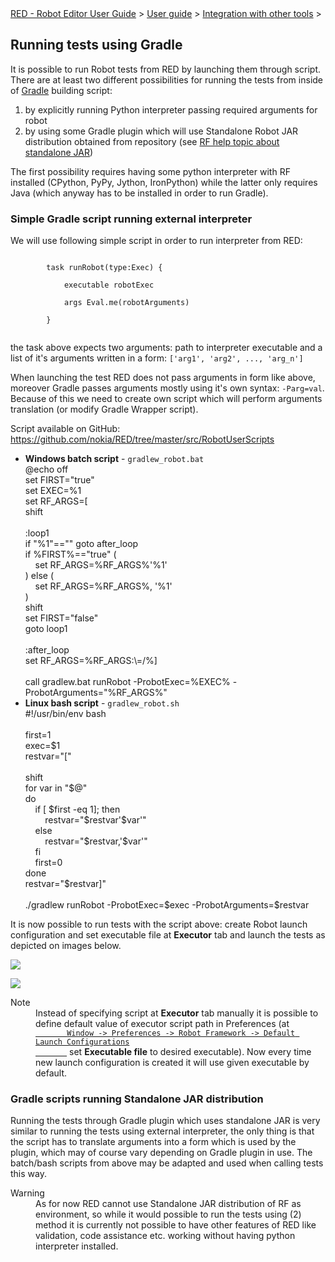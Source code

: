 <html>
<head>
<link href="PLUGINS_ROOT/org.robotframework.ide.eclipse.main.plugin.doc.user/help/style.css" rel="stylesheet" type="text/css"/>
</head>
<body>
<a href="..\..\..\index.html">RED - Robot Editor User Guide</a> &gt; <a href="..\..\user_guide.html">User guide</a> &gt; <a href="..\..\tools_integration.html">Integration with other tools</a> &gt; 
	<h2>Running tests using Gradle</h2>
<p>It is possible to run Robot tests from RED by launching them through script. 
	There are at least two different possibilities for running the tests from inside of
	<a class="external" href="https://gradle.org/" target="_blank">Gradle</a> building script:
	</p>
<ol>
<li>by explicitly running Python interpreter passing required arguments for robot</li>
<li>by using some Gradle plugin which will use Standalone Robot JAR distribution
		obtained from repository (see
		<a class="external" href="http://robotframework.org/robotframework/latest/RobotFrameworkUserGuide.html#standalone-jar-distribution" target="_blank">RF help topic about standalone JAR</a>)
		</li>
</ol>
<p>The first possibility requires having some python interpreter with RF installed 
	(CPython, PyPy, Jython, IronPython) while the latter only requires Java (which anyway has
	to be installed in order to run Gradle).
	</p>
<h3>Simple Gradle script running external interpreter</h3>
<p>We will use following simple script in order to run interpreter from RED: 
	</p>
<div class="code">
<code>
		task runRobot(type:Exec) {<br/>
   		&nbsp;&nbsp;&nbsp;&nbsp;executable robotExec<br/>
 		&nbsp;&nbsp;&nbsp;&nbsp;args Eval.me(robotArguments)<br/>
		}
		</code>
</div>
<p>the task above expects two arguments: path to interpreter executable and a list 
	of it's arguments written in a form: <code>['arg1', 'arg2', ..., 'arg_n']</code>
</p>
<p>When launching the test RED does not pass arguments in form like above, moreover 
	Gradle passes arguments mostly using it's own syntax: <code>-Parg=val</code>.
	Because of this we need to create own script which will perform arguments translation
	(or modify Gradle Wrapper script).
	</p>
<p>
    Script available on GitHub: <a class="external" href="https://github.com/nokia/RED/tree/master/src/RobotUserScripts" target="_blank">
		https://github.com/nokia/RED/tree/master/src/RobotUserScripts</a>
</p>
<ul>
<li><b>Windows batch script</b> - <code>gradlew_robot.bat</code>
<div class="code">
			@echo off<br/>
			set FIRST="true"<br/>
			set EXEC=%1<br/>
			set RF_ARGS=[<br/>
			shift<br/>
<br/>
			:loop1<br/>
			if "%1"=="" goto after_loop<br/>
			if %FIRST%=="true" (<br/>
			&nbsp;&nbsp;&nbsp;&nbsp;set RF_ARGS=%RF_ARGS%'%1'<br/>
			) else (<br/>
			&nbsp;&nbsp;&nbsp;&nbsp;set RF_ARGS=%RF_ARGS%, '%1'<br/>
			)<br/>
			shift<br/>
			set FIRST="false"<br/>
			goto loop1<br/>
<br/>
			:after_loop<br/>
			set RF_ARGS=%RF_ARGS:\=/%]<br/>
<br/>
			call gradlew.bat runRobot -ProbotExec=%EXEC% -ProbotArguments="%RF_ARGS%"<br/>
</div>
</li>
<li><b>Linux bash script</b> - <code>gradlew_robot.sh</code>
<div class="code">
			#!/usr/bin/env bash<br/>
<br/>
			first=1<br/>
			exec=$1<br/>
			restvar="["<br/>
<br/>
			shift<br/>
			for var in "$@"<br/>
			do<br/>
			&nbsp;&nbsp;&nbsp;&nbsp;if [ $first -eq 1]; then<br/>
			&nbsp;&nbsp;&nbsp;&nbsp;&nbsp;&nbsp;&nbsp;&nbsp;restvar="$restvar'$var'"<br/>
			&nbsp;&nbsp;&nbsp;&nbsp;else<br/>
			&nbsp;&nbsp;&nbsp;&nbsp;&nbsp;&nbsp;&nbsp;&nbsp;restvar="$restvar,'$var'"<br/>
			&nbsp;&nbsp;&nbsp;&nbsp;fi<br/>
			&nbsp;&nbsp;&nbsp;&nbsp;first=0<br/>
			done<br/>
			restvar="$restvar]"<br/>
<br/>
			./gradlew runRobot -ProbotExec=$exec -ProbotArguments=$restvar<br/>
</div>
</li>
</ul>
<p>
		It is now possible to run tests with the script above: create Robot
		launch configuration and set executable file at <b>Executor</b> tab
		and launch the tests as depicted on images below.
	</p>
<p><img src="images/gradle_win.png"/></p>
<p><img src="images/gradle_linux.png"/></p>
<dl class="note">
<dt>Note</dt>
<dd>Instead of specifying script at <b>Executor</b> tab manually it is possible to define
	   default value of executor script path in Preferences
	   (at <code><a class="command" href="javascript:executeCommand('org.eclipse.ui.window.preferences(preferencePageId=org.robotframework.ide.eclipse.main.plugin.preferences.launch.default)')">
	   Window -&gt; Preferences -&gt; Robot Framework -&gt; Default Launch Configurations
	   </a></code> set <b>Executable file</b> to desired executable). Now every time new launch 
	   configuration is created it will use given executable by default.
	   </dd>
</dl>
<h3>Gradle scripts running Standalone JAR distribution</h3>
<p>Running the tests through Gradle plugin which uses standalone JAR is very similar to running 
	the tests using external interpreter, the only thing is that 
	the script has to translate arguments into a form which is used by the plugin, which may of course vary
	depending on Gradle plugin in use. The batch/bash scripts from above may be adapted and used when calling
	tests this way.
	</p>
<dl class="warning">
<dt>Warning</dt>
<dd>As for now RED cannot use Standalone JAR distribution of RF as environment, so while it would 
	   possible to run the tests using (2) method it is currently not possible to 
	   have other features of RED like validation, code assistance etc. working without having 
	   python interpreter installed.
	   </dd>
</dl>
</body>
</html>